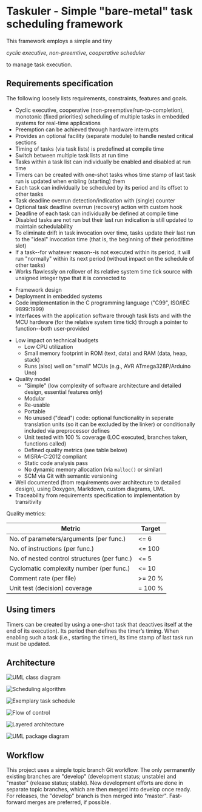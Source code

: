 <!--
Keywords:
cooperative, cyclic-executive, embedded, embedded-systems, framework,
microkernel, nested-critical-regions, nested-critical-sections, non-preemptive,
real-time, scheduler, timers
-->

# Taskuler - Simple "bare-metal" task scheduling framework

This framework employs a simple and tiny

*cyclic executive, non-preemtive, cooperative scheduler*

to manage task execution.

## Requirements specification

The following loosely lists requirements, constraints, features and goals.

* Cyclic executive, cooperative (non-preemptive/run-to-completion), monotonic
  (fixed priorities) scheduling of multiple tasks in embedded systems for
  real-time applications
* Preemption can be achieved through hardware interrupts
* Provides an optional facility (separate module) to handle nested critical
  sections
* Timing of tasks (via task lists) is predefined at compile time
* Switch between multiple task lists at run time
* Tasks within a task list can individually be enabled and disabled at run time
* Timers can be created with one-shot tasks whos time stamp of last task run is
  updated when enbling (starting) them
* Each task can individually be scheduled by its period and its offset to other
  tasks
* Task deadline overrun detection/indication with (single) counter
* Optional task deadline overrun (recovery) action with custom hook
* Deadline of each task can individually be defined at compile time
* Disabled tasks are not run but their last run indication is still updated to
  maintain schedulability
* To eliminate drift in task invocation over time, tasks update their last run
  to the "ideal" invocation time (that is, the beginning of their period/time
  slot)
* If a task--for whatever reason--is not executed within its period, it will
  run "normally" within its next period (without impact on the schedule of
  other tasks)
* Works flawlessly on rollover of its relative system time tick source with
  unsigned integer type that it is connected to

<!-- Separator -->

* Framework design
* Deployment in embedded systems
* Code implementation in the C programming language ("C99", ISO/IEC 9899:1999)
* Interfaces with the application software through task lists and with the MCU
  hardware (for the relative system time tick) through a pointer to
  function--both user-provided

<!-- Separator -->

* Low impact on technical budgets
    * Low CPU utilization
    * Small memory footprint in ROM (text, data) and RAM (data, heap, stack)
    * Runs (also) well on "small" MCUs (e.g., AVR ATmega328P/Arduino Uno)
* Quality model
    * "Simple" (low complexity of software architecture and detailed design,
      essential features only)
    * Modular
    * Re-usable
    * Portable
    * No unused ("dead") code: optional functionality in seperate translation
      units (so it can be excluded by the linker) or conditionally included via
      preprocessor defines
    * Unit tested with 100 % coverage (LOC executed, branches taken, functions
      called)
    * Defined quality metrics (see table below)
    * MISRA-C:2012 compliant
    * Static code analysis pass
    * No dynamic memory allocation (via `malloc()` or similar)
    * SCM via Git with semantic versioning
* Well documented (from requirements over architecture to detailed design),
  using Doxygen, Markdown, custom diagrams, UML
* Traceability from requirements specification to implementation by
  transitivity

Quality metrics:

| Metric                                       | Target   |
| -------------------------------------------- | -------- |
| No. of parameters/arguments (per func.)      | \<= 6    |
| No. of instructions (per func.)              | \<= 100  |
| No. of nested control structures (per func.) | \<= 5    |
| Cyclomatic complexity number (per func.)     | \<= 10   |
| Comment rate (per file)                      | \>= 20 % |
| Unit test (decision) coverage                | = 100 %  |

## Using timers

Timers can be created by using a one-shot task that deactives itself at the end
of its execution).
Its period then defines the timer’s timing.
When enabling such a task (i.e., starting the timer), its time stamp of last
task run must be updated.

## Architecture

![UML class diagram](./doc/arc/figures/taskuler-cd.png)

![Scheduling algorithm](./doc/arc/figures/taskuler-scheduler-ad.png)

![Exemplary task schedule](./doc/arc/figures/taskuler-task-schedule-example-cstmd.png)

![Flow of control](./doc/arc/figures/taskuler-smd.png)

![Layered architecture](./doc/arc/figures/taskuler-cmpd.png)

![UML package diagram](./doc/arc/figures/taskuler-pd.png)

## Workflow

This project uses a simple topic branch Git workflow.
The only permanently existing branches are "develop" (development status;
unstable) and "master" (release status; stable).
New development efforts are done in separate topic branches, which are then
merged into develop once ready.
For releases, the "develop" branch is then merged into "master".
Fast-forward merges are preferred, if possible.
